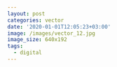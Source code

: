 ```yaml
---
layout: post
categories: vector
date: '2020-01-01T12:05:23+03:00'
image: /images/vector_12.jpg
image_size: 640x192
tags:
  - digital
---
```

